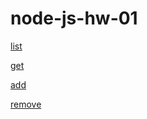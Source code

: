 # node-js-hw-01

[list](https://prnt.sc/12oesyv)

[get](https://prnt.sc/12oeu9j)

[add](https://prnt.sc/12oevag)

[remove](https://prnt.sc/12oewmb)
